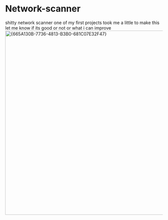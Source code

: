 # Network-scanner
shitty network scanner one of my first projects took me a little to make this let me know if its good or not or what i can improve
<img width="898" height="588" alt="{665A130B-7736-4813-B3B0-681C07E32F47}" src="https://github.com/user-attachments/assets/99d2c2cc-61e7-4a21-ab74-f8c5b0233b84" />
